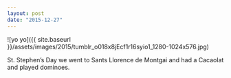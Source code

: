 ```yaml
---
layout: post
date: "2015-12-27"
---
```


![yo yo]({{ site.baseurl }}/assets/images/2015/tumblr_o018x8jEcf1r16syio1_1280-1024x576.jpg)

St. Stephen’s Day we went to Sants Llorence de Montgai and had a Cacaolat and played dominoes.
